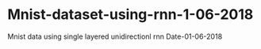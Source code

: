 # Mnist-dataset-using-rnn-1-06-2018
Mnist data using single layered unidirectionl rnn Date-01-06-2018
